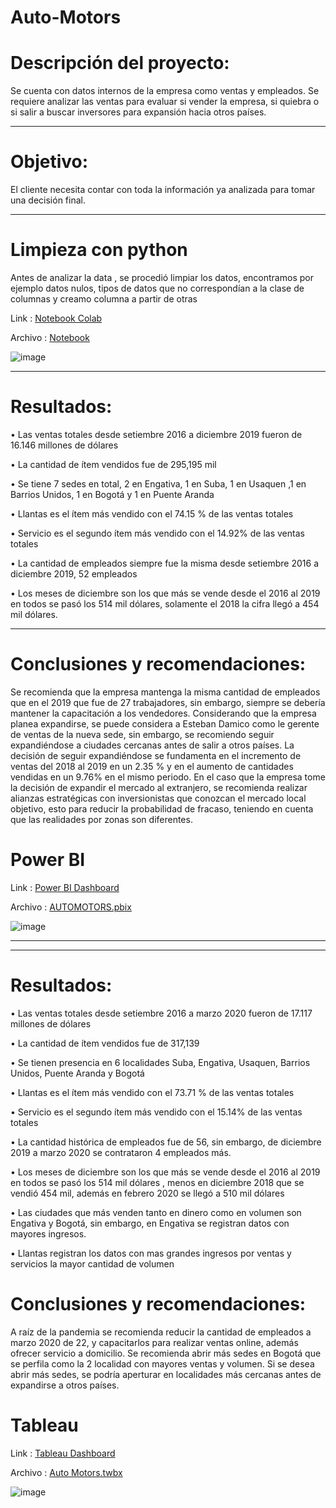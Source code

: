 # Auto-Motors



# Descripción del proyecto:

Se cuenta con datos internos de la empresa como ventas y empleados. Se requiere analizar las ventas para evaluar si vender la empresa, si quiebra o si salir a buscar inversores para expansión hacia otros países.

------------------------------------
# Objetivo:

El cliente necesita contar con toda la información ya analizada para tomar una decisión final.

----------------------------------
# Limpieza con python

Antes de analizar la data , se procedió limpiar los datos, encontramos por ejemplo datos nulos, tipos de datos que no correspondían a la clase de columnas y creamo columna a partir de otras

Link : [Notebook Colab](https://colab.research.google.com/drive/1BmY76BTNwBSmSXnxk6skwHFH8jrC3Q3f?usp=sharing)

Archivo : [Notebook](https://github.com/juancortezs07/Auto-Motors/blob/f085e71e174c5394361cd23739776ca46a16409f/Automotors.ipynb)

![image](https://github.com/juancortezs07/Auto-Motors/assets/106040107/f9f804c3-a21d-43fa-ba8b-1262fd49a1fd)



----------------------------------
# Resultados: 

•	Las ventas totales desde setiembre 2016 a diciembre 2019 fueron de 16.146 millones de dólares

•	La cantidad de ítem vendidos fue de 295,195 mil

•	Se tiene 7 sedes en total, 2 en Engativa, 1 en Suba, 1 en Usaquen ,1 en Barrios Unidos, 1 en Bogotá y 1 en Puente Aranda

•	Llantas es el ítem más vendido con el 74.15 % de las ventas totales

•	Servicio es el segundo ítem más vendido con el 14.92% de las ventas totales

•	La cantidad de empleados siempre fue la misma desde setiembre 2016 a diciembre 2019, 52 empleados

•	Los meses de diciembre son los que más se vende desde el 2016 al 2019 en todos se pasó los 514 mil dólares, solamente el 2018 la cifra llegó a 454 mil dólares.

----------------------------------------
# Conclusiones y recomendaciones:

Se recomienda que la empresa mantenga la misma cantidad de empleados que en el 2019 que fue de 27 trabajadores, sin embargo, siempre se debería mantener la capacitación a los vendedores. Considerando que la empresa planea expandirse, se puede considera a Esteban Damico como le gerente de ventas de la nueva sede, sin embargo, se recomiendo seguir expandiéndose a ciudades cercanas antes de salir a otros países. 
La decisión de seguir expandiéndose se fundamenta en el incremento de ventas del 2018 al 2019 en un 2.35 % y en el aumento de cantidades vendidas en un 9.76% en el mismo periodo.
En el caso que la empresa tome la decisión de expandir el mercado al extranjero, se recomienda realizar alianzas estratégicas con inversionistas que conozcan el mercado local objetivo, esto para reducir la probabilidad de fracaso, teniendo en cuenta que las realidades por zonas son diferentes.

# Power BI 
  Link : [Power BI Dashboard](https://app.powerbi.com/groups/f3f1d8da-948c-46a5-81eb-9ddf7cc1969c/reports/adb00a20-2905-492d-a32e-9afb767308fa?ctid=0e0cb060-09ad-49f5-a005-68b9b49aa1f6&pbi_source=linkShare)
  
  Archivo : [AUTOMOTORS.pbix](https://github.com/juancortezs07/Auto-Motors/blob/main/AUTOMOTORS.pbix)
  
  ![image](https://github.com/juancortezs07/Auto-Motors/assets/106040107/e7841504-e6dd-4ab6-946e-592acd160e65)



-----------------------------------------------------------------------------------------------------------------
-----------------------------------------------------------------------------------------------------------------
#  Resultados: 
•	Las ventas totales desde setiembre 2016 a marzo 2020 fueron de 17.117 millones de dólares

•	La cantidad de ítem vendidos fue de 317,139

•	Se tienen presencia en 6 localidades Suba, Engativa, Usaquen, Barrios Unidos, Puente Aranda y Bogotá

•	Llantas es el ítem más vendido con el 73.71 % de las ventas totales

•	Servicio es el segundo ítem más vendido con el 15.14% de las ventas totales

•	La cantidad histórica de empleados fue de 56, sin embargo, de diciembre 2019 a marzo 2020 se contrataron 4 empleados más.

•	Los meses de diciembre son los que más se vende desde el 2016 al 2019 en todos se pasó los 514 mil dólares , menos en diciembre 2018 que se vendió 454 mil, además en febrero 2020 se llegó a 510 mil dólares

•	Las ciudades que más venden tanto en dinero como en volumen son Engativa y Bogotá, sin embargo, en Engativa se registran datos con mayores ingresos.

•	Llantas registran los datos con mas grandes ingresos por ventas y servicios la mayor cantidad de volumen

# Conclusiones y recomendaciones:
A raíz de la pandemia se recomienda reducir la cantidad de empleados a marzo 2020 de 22, y capacitarlos para realizar ventas online, además ofrecer servicio a domicilio.
Se recomienda abrir más sedes en Bogotá que se perfila como la 2 localidad con mayores ventas y volumen. Si se desea abrir más sedes, se podría aperturar en localidades más cercanas antes de expandirse a otros países.


# Tableau
  Link : [Tableau Dashboard](https://public.tableau.com/views/AutoMotors_16976055259240/DashboardAutoMotors?:language=en-US&publish=yes&:display_count=n&:origin=viz_share_link)
  
  Archivo : [Auto Motors.twbx](https://github.com/juancortezs07/Auto-Motors/blob/main/Auto%20Motors.twbx)

  ![image](https://github.com/juancortezs07/Auto-Motors/assets/106040107/87a3e83b-d406-4ccc-8a4f-77ca8eafe65e)


  
  
  
